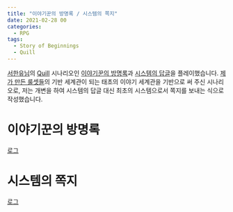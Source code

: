 ```yaml
---
title: "이야기꾼의 방명록 / 시스템의 쪽지"
date: 2021-02-28 00
categories:
  - RPG
tags:
  - Story of Beginnings
  - Quill
---
```


[서한유님](https://twitter.com/shu_scenario)의 [Quill](http://blog.storygames.kr/entry/quill) 시나리오인 [이야기꾼의 방명록](https://dawn-letter.postype.com/post/9316876)과 [시스템의 답글](https://dawn-letter.postype.com/post/9317049)을 플레이했습니다. [제가 만든 룰셋들](https://github.com/n0n3x1573n7/World-of-the-Storytellers/blob/master/WoS.pdf)의 기반 세계관이 되는 태초의 이야기 세계관을 기반으로 써 주신 시나리오로, 저는 개변을 하여 시스템의 답글 대신 최초의 시스템으로서 쪽지를 보내는 식으로 작성했습니다.

# 이야기꾼의 방명록

[로그](https://www.notion.so/n0n3x1573n7/2d80f9a7f13c490daff1be20ecf5d03e)

# 시스템의 쪽지

[로그](https://www.notion.so/n0n3x1573n7/60080f1ddde945df92f6de0eca35a458)

